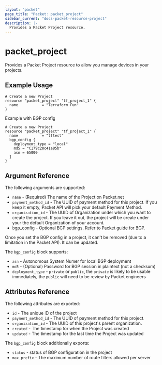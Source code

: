 ```yaml
---
layout: "packet"
page_title: "Packet: packet_project"
sidebar_current: "docs-packet-resource-project"
description: |-
  Provides a Packet Project resource.
---
```


# packet\_project

Provides a Packet Project resource to allow you manage devices
in your projects.

## Example Usage

```hcl
# Create a new Project
resource "packet_project" "tf_project_1" {
  name           = "Terraform Fun"
}
```

Example with BGP config
```hcl
# Create a new Project
resource "packet_project" "tf_project_1" {
  name           = "tftest"
  bgp_config {
    deployment_type = "local"
    md5 = "C179c28c41a85b"
    asn = 65000
  }
}
```

## Argument Reference

The following arguments are supported:

* `name` - (Required) The name of the Project on Packet.net
* `payment_method_id` - The UUID of payment method for this project. If you keep it empty, Packet API will pick your default Payment Method.
* `organization_id` - The UUID of Organization under which you want to create the project. If you leave it out, the project will be create under your the default Organization of your account.
* bgp_config - Optional BGP settings. Refer to [Packet guide for BGP](https://support.packet.com/kb/articles/bgp).

Once you set the BGP config in a project, it can't be removed (due to a limitation in the Packet API). It can be updated.

The `bgp_config` block supports:
* `asn` - Autonomous System Numer for local BGP deployment
* `md5` - (Optional) Password for BGP session in plaintext (not a checksum)
* `deployment_type` - `private` or `public`, the `private` is likely to be usable immediately, the `public` will need to be review by Packet engineers

## Attributes Reference

The following attributes are exported:

* `id` - The unique ID of the project
* `payment_method_id` - The UUID of payment method for this project.
* `organization_id` - The UUID of this project's parent organization.
* `created` - The timestamp for when the Project was created
* `updated` - The timestamp for the last time the Project was updated

The `bgp_config` block additionally exports: 
* `status` - status of BGP configuration in the project
* `max_prefix` - The maximum number of route filters allowed per server
